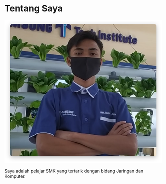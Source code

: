 # Tentang Saya


![saya](/img/arya.png)

Saya adalah pelajar SMK yang tertarik dengan bidang Jaringan dan Komputer.

